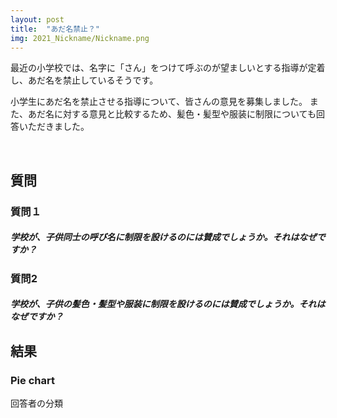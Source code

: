 ```yaml
---
layout: post
title:  "あだ名禁止？"
img: 2021_Nickname/Nickname.png
---
```


最近の小学校では、名字に「さん」をつけて呼ぶのが望ましいとする指導が定着し、あだ名を禁止しているそうです。

小学生にあだ名を禁止させる指導について、皆さんの意見を募集しました。
また、あだ名に対する意見と比較するため、髪色・髪型や服装に制限についても回答いただきました。

<br>

## 質問
### 質問１
<div class="jumbotron py-2">
<h5>学校が、子供同士の呼び名に制限を設けるのには賛成でしょうか。それはなぜですか？</h5>
</div>

### 質問2
<div class="jumbotron py-2">
<h5>学校が、子供の髪色・髪型や服装に制限を設けるのには賛成でしょうか。それはなぜですか？</h5>
</div>


## 結果

### Pie chart
回答者の分類

<div>                        <script type="text/javascript">window.PlotlyConfig = {MathJaxConfig: 'local'};</script>
        <script src="https://cdn.plot.ly/plotly-latest.min.js"></script>                <div id="f64524e7-29b7-45d1-a4ef-b0f922dda7c1" class="plotly-graph-div" style="height:100%; width:100%;"></div>            <script type="text/javascript">                                    window.PLOTLYENV=window.PLOTLYENV || {};                                    if (document.getElementById("f64524e7-29b7-45d1-a4ef-b0f922dda7c1")) {                    Plotly.newPlot(                        "f64524e7-29b7-45d1-a4ef-b0f922dda7c1",                        [{"branchvalues": "total", "customdata": [[91.0], [38.0], [8.0], [113.0], [37.0], [10.0], [103.18627450980392], [37.50666666666667], [9.11111111111111]], "domain": {"x": [0.0, 1.0], "y": [0.0, 1.0]}, "hovertemplate": "labels=%{label}<br>Count_sum=%{value}<br>parent=%{parent}<br>id=%{id}<br>Count=%{color}<extra></extra>", "ids": ["Q1<br>\u898f\u5236\u53cd\u5bfe/Q2<br>\u898f\u5236\u53cd\u5bfe", "Q1<br>\u898f\u5236\u8cdb\u6210/Q2<br>\u898f\u5236\u53cd\u5bfe", "Q1<br>\u8cdb\u5426\u4e21\u8ad6/Q2<br>\u898f\u5236\u53cd\u5bfe", "Q1<br>\u898f\u5236\u53cd\u5bfe/Q2<br>\u898f\u5236\u8cdb\u6210", "Q1<br>\u898f\u5236\u8cdb\u6210/Q2<br>\u898f\u5236\u8cdb\u6210", "Q1<br>\u8cdb\u5426\u4e21\u8ad6/Q2<br>\u898f\u5236\u8cdb\u6210", "Q1<br>\u898f\u5236\u53cd\u5bfe", "Q1<br>\u898f\u5236\u8cdb\u6210", "Q1<br>\u8cdb\u5426\u4e21\u8ad6"], "labels": ["Q2<br>\u898f\u5236\u53cd\u5bfe", "Q2<br>\u898f\u5236\u53cd\u5bfe", "Q2<br>\u898f\u5236\u53cd\u5bfe", "Q2<br>\u898f\u5236\u8cdb\u6210", "Q2<br>\u898f\u5236\u8cdb\u6210", "Q2<br>\u898f\u5236\u8cdb\u6210", "Q1<br>\u898f\u5236\u53cd\u5bfe", "Q1<br>\u898f\u5236\u8cdb\u6210", "Q1<br>\u8cdb\u5426\u4e21\u8ad6"], "marker": {"coloraxis": "coloraxis", "colors": [91.0, 38.0, 8.0, 113.0, 37.0, 10.0, 103.18627450980392, 37.50666666666667, 9.11111111111111]}, "name": "", "parents": ["Q1<br>\u898f\u5236\u53cd\u5bfe", "Q1<br>\u898f\u5236\u8cdb\u6210", "Q1<br>\u8cdb\u5426\u4e21\u8ad6", "Q1<br>\u898f\u5236\u53cd\u5bfe", "Q1<br>\u898f\u5236\u8cdb\u6210", "Q1<br>\u8cdb\u5426\u4e21\u8ad6", "", "", ""], "type": "sunburst", "values": [91, 38, 8, 113, 37, 10, 204, 75, 18]}],                        {"coloraxis": {"colorbar": {"title": {"text": "Count"}}, "colorscale": [[0.0, "rgb(75, 41, 145)"], [0.16666666666666666, "rgb(135, 44, 162)"], [0.3333333333333333, "rgb(192, 54, 157)"], [0.5, "rgb(234, 79, 136)"], [0.6666666666666666, "rgb(250, 120, 118)"], [0.8333333333333334, "rgb(246, 169, 122)"], [1.0, "rgb(237, 217, 163)"]]}, "legend": {"tracegroupgap": 0}, "margin": {"t": 60}, "template": {"data": {"bar": [{"error_x": {"color": "#2a3f5f"}, "error_y": {"color": "#2a3f5f"}, "marker": {"line": {"color": "#E5ECF6", "width": 0.5}}, "type": "bar"}], "barpolar": [{"marker": {"line": {"color": "#E5ECF6", "width": 0.5}}, "type": "barpolar"}], "carpet": [{"aaxis": {"endlinecolor": "#2a3f5f", "gridcolor": "white", "linecolor": "white", "minorgridcolor": "white", "startlinecolor": "#2a3f5f"}, "baxis": {"endlinecolor": "#2a3f5f", "gridcolor": "white", "linecolor": "white", "minorgridcolor": "white", "startlinecolor": "#2a3f5f"}, "type": "carpet"}], "choropleth": [{"colorbar": {"outlinewidth": 0, "ticks": ""}, "type": "choropleth"}], "contour": [{"colorbar": {"outlinewidth": 0, "ticks": ""}, "colorscale": [[0.0, "#0d0887"], [0.1111111111111111, "#46039f"], [0.2222222222222222, "#7201a8"], [0.3333333333333333, "#9c179e"], [0.4444444444444444, "#bd3786"], [0.5555555555555556, "#d8576b"], [0.6666666666666666, "#ed7953"], [0.7777777777777778, "#fb9f3a"], [0.8888888888888888, "#fdca26"], [1.0, "#f0f921"]], "type": "contour"}], "contourcarpet": [{"colorbar": {"outlinewidth": 0, "ticks": ""}, "type": "contourcarpet"}], "heatmap": [{"colorbar": {"outlinewidth": 0, "ticks": ""}, "colorscale": [[0.0, "#0d0887"], [0.1111111111111111, "#46039f"], [0.2222222222222222, "#7201a8"], [0.3333333333333333, "#9c179e"], [0.4444444444444444, "#bd3786"], [0.5555555555555556, "#d8576b"], [0.6666666666666666, "#ed7953"], [0.7777777777777778, "#fb9f3a"], [0.8888888888888888, "#fdca26"], [1.0, "#f0f921"]], "type": "heatmap"}], "heatmapgl": [{"colorbar": {"outlinewidth": 0, "ticks": ""}, "colorscale": [[0.0, "#0d0887"], [0.1111111111111111, "#46039f"], [0.2222222222222222, "#7201a8"], [0.3333333333333333, "#9c179e"], [0.4444444444444444, "#bd3786"], [0.5555555555555556, "#d8576b"], [0.6666666666666666, "#ed7953"], [0.7777777777777778, "#fb9f3a"], [0.8888888888888888, "#fdca26"], [1.0, "#f0f921"]], "type": "heatmapgl"}], "histogram": [{"marker": {"colorbar": {"outlinewidth": 0, "ticks": ""}}, "type": "histogram"}], "histogram2d": [{"colorbar": {"outlinewidth": 0, "ticks": ""}, "colorscale": [[0.0, "#0d0887"], [0.1111111111111111, "#46039f"], [0.2222222222222222, "#7201a8"], [0.3333333333333333, "#9c179e"], [0.4444444444444444, "#bd3786"], [0.5555555555555556, "#d8576b"], [0.6666666666666666, "#ed7953"], [0.7777777777777778, "#fb9f3a"], [0.8888888888888888, "#fdca26"], [1.0, "#f0f921"]], "type": "histogram2d"}], "histogram2dcontour": [{"colorbar": {"outlinewidth": 0, "ticks": ""}, "colorscale": [[0.0, "#0d0887"], [0.1111111111111111, "#46039f"], [0.2222222222222222, "#7201a8"], [0.3333333333333333, "#9c179e"], [0.4444444444444444, "#bd3786"], [0.5555555555555556, "#d8576b"], [0.6666666666666666, "#ed7953"], [0.7777777777777778, "#fb9f3a"], [0.8888888888888888, "#fdca26"], [1.0, "#f0f921"]], "type": "histogram2dcontour"}], "mesh3d": [{"colorbar": {"outlinewidth": 0, "ticks": ""}, "type": "mesh3d"}], "parcoords": [{"line": {"colorbar": {"outlinewidth": 0, "ticks": ""}}, "type": "parcoords"}], "pie": [{"automargin": true, "type": "pie"}], "scatter": [{"marker": {"colorbar": {"outlinewidth": 0, "ticks": ""}}, "type": "scatter"}], "scatter3d": [{"line": {"colorbar": {"outlinewidth": 0, "ticks": ""}}, "marker": {"colorbar": {"outlinewidth": 0, "ticks": ""}}, "type": "scatter3d"}], "scattercarpet": [{"marker": {"colorbar": {"outlinewidth": 0, "ticks": ""}}, "type": "scattercarpet"}], "scattergeo": [{"marker": {"colorbar": {"outlinewidth": 0, "ticks": ""}}, "type": "scattergeo"}], "scattergl": [{"marker": {"colorbar": {"outlinewidth": 0, "ticks": ""}}, "type": "scattergl"}], "scattermapbox": [{"marker": {"colorbar": {"outlinewidth": 0, "ticks": ""}}, "type": "scattermapbox"}], "scatterpolar": [{"marker": {"colorbar": {"outlinewidth": 0, "ticks": ""}}, "type": "scatterpolar"}], "scatterpolargl": [{"marker": {"colorbar": {"outlinewidth": 0, "ticks": ""}}, "type": "scatterpolargl"}], "scatterternary": [{"marker": {"colorbar": {"outlinewidth": 0, "ticks": ""}}, "type": "scatterternary"}], "surface": [{"colorbar": {"outlinewidth": 0, "ticks": ""}, "colorscale": [[0.0, "#0d0887"], [0.1111111111111111, "#46039f"], [0.2222222222222222, "#7201a8"], [0.3333333333333333, "#9c179e"], [0.4444444444444444, "#bd3786"], [0.5555555555555556, "#d8576b"], [0.6666666666666666, "#ed7953"], [0.7777777777777778, "#fb9f3a"], [0.8888888888888888, "#fdca26"], [1.0, "#f0f921"]], "type": "surface"}], "table": [{"cells": {"fill": {"color": "#EBF0F8"}, "line": {"color": "white"}}, "header": {"fill": {"color": "#C8D4E3"}, "line": {"color": "white"}}, "type": "table"}]}, "layout": {"annotationdefaults": {"arrowcolor": "#2a3f5f", "arrowhead": 0, "arrowwidth": 1}, "autotypenumbers": "strict", "coloraxis": {"colorbar": {"outlinewidth": 0, "ticks": ""}}, "colorscale": {"diverging": [[0, "#8e0152"], [0.1, "#c51b7d"], [0.2, "#de77ae"], [0.3, "#f1b6da"], [0.4, "#fde0ef"], [0.5, "#f7f7f7"], [0.6, "#e6f5d0"], [0.7, "#b8e186"], [0.8, "#7fbc41"], [0.9, "#4d9221"], [1, "#276419"]], "sequential": [[0.0, "#0d0887"], [0.1111111111111111, "#46039f"], [0.2222222222222222, "#7201a8"], [0.3333333333333333, "#9c179e"], [0.4444444444444444, "#bd3786"], [0.5555555555555556, "#d8576b"], [0.6666666666666666, "#ed7953"], [0.7777777777777778, "#fb9f3a"], [0.8888888888888888, "#fdca26"], [1.0, "#f0f921"]], "sequentialminus": [[0.0, "#0d0887"], [0.1111111111111111, "#46039f"], [0.2222222222222222, "#7201a8"], [0.3333333333333333, "#9c179e"], [0.4444444444444444, "#bd3786"], [0.5555555555555556, "#d8576b"], [0.6666666666666666, "#ed7953"], [0.7777777777777778, "#fb9f3a"], [0.8888888888888888, "#fdca26"], [1.0, "#f0f921"]]}, "colorway": ["#636efa", "#EF553B", "#00cc96", "#ab63fa", "#FFA15A", "#19d3f3", "#FF6692", "#B6E880", "#FF97FF", "#FECB52"], "font": {"color": "#2a3f5f"}, "geo": {"bgcolor": "white", "lakecolor": "white", "landcolor": "#E5ECF6", "showlakes": true, "showland": true, "subunitcolor": "white"}, "hoverlabel": {"align": "left"}, "hovermode": "closest", "mapbox": {"style": "light"}, "paper_bgcolor": "white", "plot_bgcolor": "#E5ECF6", "polar": {"angularaxis": {"gridcolor": "white", "linecolor": "white", "ticks": ""}, "bgcolor": "#E5ECF6", "radialaxis": {"gridcolor": "white", "linecolor": "white", "ticks": ""}}, "scene": {"xaxis": {"backgroundcolor": "#E5ECF6", "gridcolor": "white", "gridwidth": 2, "linecolor": "white", "showbackground": true, "ticks": "", "zerolinecolor": "white"}, "yaxis": {"backgroundcolor": "#E5ECF6", "gridcolor": "white", "gridwidth": 2, "linecolor": "white", "showbackground": true, "ticks": "", "zerolinecolor": "white"}, "zaxis": {"backgroundcolor": "#E5ECF6", "gridcolor": "white", "gridwidth": 2, "linecolor": "white", "showbackground": true, "ticks": "", "zerolinecolor": "white"}}, "shapedefaults": {"line": {"color": "#2a3f5f"}}, "ternary": {"aaxis": {"gridcolor": "white", "linecolor": "white", "ticks": ""}, "baxis": {"gridcolor": "white", "linecolor": "white", "ticks": ""}, "bgcolor": "#E5ECF6", "caxis": {"gridcolor": "white", "linecolor": "white", "ticks": ""}}, "title": {"x": 0.05}, "xaxis": {"automargin": true, "gridcolor": "white", "linecolor": "white", "ticks": "", "title": {"standoff": 15}, "zerolinecolor": "white", "zerolinewidth": 2}, "yaxis": {"automargin": true, "gridcolor": "white", "linecolor": "white", "ticks": "", "title": {"standoff": 15}, "zerolinecolor": "white", "zerolinewidth": 2}}}},                        {"responsive": true}                    )                };                            </script>        </div>
        

内側が質問１の回答者グループの割合、外側が質問２の回答者グループの割合です。
あだ名の規制（質問１）については、反対する人の方が多いという結果になりましたが、
髪色・髪型や服装の制限（質問２）と相関（連関）している様子が見られないのは少し驚きでした。
（データ処理のミスかと思いましたが、回答の中身を見ていくと、どうも正しいようです）

あだ名の規制に賛成し、髪色・髪型や服装の制限に反対する人の例としては、
「あだ名で嫌な思いをする子供がなくなる方が良いので賛成」＆「（髪色について）もともと黒髪ではない子供もいるので反対」
といったパターンがありました。

あだ名の規制に反対し、髪色・髪型や服装の制限に賛成する人の例としては、
「個性がなくなる」＆「風紀が乱れる・服装が自由なゆえにいじめが起こる可能性もある」
といったパターンがありました。

いじめに焦点が集まっている傾向は強くありますが、それぞれの質問の、賛否の背後にある論理は様々です。
今回のテーマは、単にyes/noの選択式質問として実施することも可能です。
しかし、今回の結果は、安易に賛否を二択で答えてもらうことが、結果の解釈を大きく見誤る危険性を示唆しています。

意見の詳細は下記をご覧ください。

<br>

### 各意見グループの内訳（質問１）

<div class="card">
  <div class="card-header">
  規制賛成 (86 posts)
  </div>
  <ul class="list-group list-group-flush">
  <li class="list-group-item">
    お互いを尊重する感じが出るので、さん付けで呼ぶことは良いと思う。
    <br><span class="badge badge-dark">13 likes</span>
  </li>
  <li class="list-group-item">
    良いあだ名で有ればいいが、悪口のようなあだ名が定着していじめにつながる可能性(実際に小学生の頃ありました)があるので、あだ名を推奨するのは絶対に反対です。
    <br><span class="badge badge-dark">10 likes</span>
  </li>
  <li class="list-group-item">
    あだ名がいじめの原因になる場合があるので、今の指導で良いと思います。
    <br><span class="badge badge-dark">9 likes</span>
  </li>
  <div class="collapse" id="collapseOpinion0">
  <li class="list-group-item">
    場合によってはあだ名でも人を傷つけてしまう可能性もあるので加減の分からない小学生だからやむを得ない処置かなと思ったので。
    <br><span class="badge badge-dark">8 likes</span>
  </li>
  <li class="list-group-item">
    嫌な思いをする子供もいるから
    <br><span class="badge badge-dark">7 likes</span>
  </li>
  <li class="list-group-item">
    親しみのあるあだ名なら問題ないのですが個人をバカにしたり身体的特徴のあるようなあだ名をつけることによる子供の心理に与える影響がある場合があるから制限を設けることに賛成です。
    <br><span class="badge badge-dark">7 likes</span>
  </li>
  <li class="list-group-item">
    小学生だとまだ自分の発言に責任を持てないことや知識不足から、無意識のうちに相手のことを傷つけてしまうようなあだ名を考えがちです。だから制限を設けるのに賛成します。
    <br><span class="badge badge-dark">7 likes</span>
  </li>
  <li class="list-group-item">
    子供が呼ばれて嫌なあだ名は避けられるからです。ただ、頭ごなしに何でもダメだと制限するのは良くないと思います。
    <br><span class="badge badge-dark">6 likes</span>
  </li>
  <li class="list-group-item">
    親近感が湧くという、メリットもあるが、あだ名が原因でいじめに繋がったり、不登校にもなりえます。ちょっとしたあだ名によって、トラウマにもなりえます。だからこそさんあだ名禁止に賛成です。
    <br><span class="badge badge-dark">6 likes</span>
  </li>
  <li class="list-group-item">
    あだ名に限らず、本人が呼ばれたくない呼び方はしない方が良いと思うから
    <br><span class="badge badge-dark">6 likes</span>
  </li>
  <li class="list-group-item">
    アダ名は親しみを込めて言う場合も多いが、時に身体的特徴をとらまえて言う場合もあります。言われた本人は外に出さないが内心気にしていても笑ってこたえて、周りも勘違いして傷つける結果になることもあるので、アダ名禁止はありと思います
    <br><span class="badge badge-dark">6 likes</span>
  </li>
  <li class="list-group-item">
    あだ名で呼ばれると親しみが感じられ、距離が近くなるように思うからです。
    <br><span class="badge badge-dark">6 likes</span>
  </li>
  <li class="list-group-item">
    あだ名というのは、親しみを込めてあり、呼びやすく、仲の良さを表すものでもあるが、外見のことやその子の性格だったり、名前をいじったり、必ずしも呼ばれる方が嬉しいものであるとは限らないため。
    <br><span class="badge badge-dark">5 likes</span>
  </li>
  <li class="list-group-item">
    子供たちがいじめていると自覚がなくても傷ついている子がいるかもしれないからです。
    <br><span class="badge badge-dark">5 likes</span>
  </li>
  <li class="list-group-item">
    その呼び名が言われた本人にとっては大変嫌に感じるもので、いじめや不登校に繋がるものだといけないという理由で制限を設けるというなら賛成かなと思う。
    <br><span class="badge badge-dark">4 likes</span>
  </li>
  <li class="list-group-item">
    適切でないあだ名で友達を呼ぶことは、ひいてはいじめにつながるので、これを禁止するのは妥当だと思う。
    <br><span class="badge badge-dark">4 likes</span>
  </li>
  <li class="list-group-item">
    あだ名を禁止にして、個人の間に距離を置いた方がいじめが減ると思う。
    <br><span class="badge badge-dark">4 likes</span>
  </li>
  <li class="list-group-item">
    全員同じように呼ぶことで、名前でいじめに発展するパターンがあるだろ、統一に
    <br><span class="badge badge-dark">4 likes</span>
  </li>
  <li class="list-group-item">
    その人を傷つけるようなあだ名は良くない。
    <br><span class="badge badge-dark">4 likes</span>
  </li>
  <li class="list-group-item">
    あだ名は時として、呼ばれる本人にとっては、嫌悪感を催すものでしかない場合があるから。  その場合、呼ばれる本人がそのあだ名を訂正できれば良いが、できない場合はいじめとなる可能性が高いから。
    <br><span class="badge badge-dark">4 likes</span>
  </li>
  </div>
  <button class="btn btn-light btn-block" type="button" data-toggle="collapse" data-target="#collapseOpinion0" aria-expanded="false" aria-controls="collapseOpinion0">
    See more
  </button>
  </ul>
</div>

<div class="card">
  <div class="card-header">
  賛否両論 (40 posts)
  </div>
  <ul class="list-group list-group-flush">
  <li class="list-group-item">
    あだ名だけが問題なのかと思います。 昔からこの論争はあり私が小さい頃も小学校が合併してあだ名禁止校、あだ名が大丈夫な学校と合併しましたが何も変わりませんでした。 禁止をされても子供同士は好きなように呼び合います。 あだ名よりもっと他に目を向けてほしいです。
    <br><span class="badge badge-dark">12 likes</span>
  </li>
  <li class="list-group-item">
    なんでもかんでも規制すれば良いというものではない。差別や侮辱的なあだ名は許されることではないが、あだ名によってユーモアの線引きを学ぶことも必要な気がする。
    <br><span class="badge badge-dark">9 likes</span>
  </li>
  <li class="list-group-item">
    あだ名にも色々あり、その内容で判断すべきです。高山→たかやん、てつや→てっちゃんなど、愛称であれば問題ないでしょう。
    <br><span class="badge badge-dark">9 likes</span>
  </li>
  <div class="collapse" id="collapseOpinion1">
  <li class="list-group-item">
    どちらともいえない。全てに制限をかけてしまうのはあまりに支配的すぎると思うが、あだ名から始まるいじり、いじめは存在するので反対ともいえない。
    <br><span class="badge badge-dark">7 likes</span>
  </li>
  <li class="list-group-item">
    もちろん、相手が嫌な気持ちになるようなあだ名は良くないと思います。しかし、あだ名で呼び合うことで絆ができることもあると、大人は経験している人たちもいるかと思います。お互い嫌な気持ちにならないあだ名であれば良いと思うし、あだ名禁止ではなく相手のことを思いやることを子供達に伝えることの方が大切だと思います。
    <br><span class="badge badge-dark">6 likes</span>
  </li>
  <li class="list-group-item">
    あだ名によります。差別や卑下するようなのはよくないと思います。ただ、「さん」に徹底し過ぎるて罰則はやめて欲しいです。
    <br><span class="badge badge-dark">5 likes</span>
  </li>
  <li class="list-group-item">
    あだ名は下手すればいじめにもなりますが、親しみを込めた意味でもあります。その人が不愉快な思いをしているという話を聞いた時点で謝罪するなり、弁解するなりすれば良いと思います。その人が嫌がった時点で更に繰り返すようである場合のみ制限が必要ではないでしょうか。
    <br><span class="badge badge-dark">5 likes</span>
  </li>
  <li class="list-group-item">
    親しみのある呼び名であれば良いと思いますが、イジメに繋がる恐れのあるもの、イジメで使われるあだ名は反対です。
    <br><span class="badge badge-dark">5 likes</span>
  </li>
  <li class="list-group-item">
    身体や人格を否定するようなあだ名には反対ですが、親しみを込めるためのあだ名は良いと思います。
    <br><span class="badge badge-dark">5 likes</span>
  </li>
  <li class="list-group-item">
    実際に私もあだ名で呼ばれたり、逆に呼んだりしていましたが、子供なりの親しみをこめた呼び方なので特にいいのではないかと思います。ただ、中にはその人をけなすようなあだ名をつけられ嫌な思いをしてしまうことがあるのであれば、制限を設けるというのもひとつの対策ではないかと考えます。
    <br><span class="badge badge-dark">4 likes</span>
  </li>
  <li class="list-group-item">
    わざわざ禁止にするほどのことなのか疑問。学校側のメリットか生徒側にメリットがある事か理由を詳しく知りたい。
    <br><span class="badge badge-dark">4 likes</span>
  </li>
  <li class="list-group-item">
    あだ名の賛成か反対かどちらも決めにくいと思いました。なぜなら私は30代ですが、あだ名が親しみやすさというふうにも捉えていますが、イジメにも繋がるとも考えているからです。 親しみやすさで言うと、その子の個性だとも思います。 ですが、周りが親しみやすいからと呼んでいるあだ名がもしかしたら本人は嫌な場合もあります。 あだ名禁止に賛成か反対か2択ではなく、他の方法を考えてみた結果、ひとりひとりに小学生以前に呼ばれていた(友達や家族など)あだ名をアンケートでとるのはどうかと思いました。 (さん)づけで呼ぶのもありかと思います。 甲乙付け難い問題です。
    <br><span class="badge badge-dark">4 likes</span>
  </li>
  <li class="list-group-item">
    人が嫌がる呼び名を使うことを禁止、程度に留めておいて、様子を見てもいいと思いました。
    <br><span class="badge badge-dark">4 likes</span>
  </li>
  <li class="list-group-item">
    自分があだ名で呼びあっていたので、他人行儀に聞こえてしまう。いじめの問題で制限していると思うが、ここまで踏み込む必要はないと思った。 でも、ジェンダーの問題もあるので、もしかしたら◯◯君と呼ばれて嫌な気持ちになる子どももいるかもしれないので、その面を考えれば全員を◯◯さんに統一するのは賛成。
    <br><span class="badge badge-dark">3 likes</span>
  </li>
  <li class="list-group-item">
    子供の意に反してあだ名がつけられるのは良くないと思うが、子供がこう呼んでほしいという愛称であれば良いと思う。
    <br><span class="badge badge-dark">3 likes</span>
  </li>
  <li class="list-group-item">
    呼び方の問題だとおもいます、たとえば、卑下した言い方や、からかったあだ名は、だめですが、本人が望み、また親が呼んでるなら、よいかとおもいます、
    <br><span class="badge badge-dark">3 likes</span>
  </li>
  <li class="list-group-item">
    授業中に制限を設けるのは賛成。 休み時間など、自由な時間に制限するのは反対。 ルールや倫理、自由なコミュニケーションのオンとオフの切り替えを、教育課程に入れるべきと考えるから。
    <br><span class="badge badge-dark">2 likes</span>
  </li>
  <li class="list-group-item">
    私が子供の頃は、あだ名が当たり前のようで、そのあだ名のおかげで、友達とコミュニケーションとりやすかったり距離が近くなったりという良いこともありました。一方で、嫌なあだ名をつけられ辛い思いをする場面も確かにありました。いくらあだ名を禁止しても、陰口をいったり、仲間外れにしたら同等のことで、あだ名がなぜ禁止されるようになったのかをきちんと理解することが大事だと思います。ちなみに、うちの小学校では、ある先生は生徒の名前を呼び捨てで呼んでいるそうです。本末転倒ではないでしょうか。
    <br><span class="badge badge-dark">2 likes</span>
  </li>
  <li class="list-group-item">
    賛成なのにはいくつかの理由があり、あだ名は賛成です名前に関係するあだ名や本人がこう呼んで欲しいと望んでいた場合です。 私は言いたくないけどある動物の名前で呼ばれ、その人はその時呼んだだけで終わりましたが、小3くらいのその出来事が、何故か中学になって呼ばれ続けました。嫌だともはっきりいう事ができずすごく辛かったです。だから本人が望むものと名前に関係するもの以外については反対します。
    <br><span class="badge badge-dark">2 likes</span>
  </li>
  <li class="list-group-item">
    呼び名あだ名で呼ぶことで親しさを表せる一方、小学生のときは侮蔑的な表現を深く考えずに使うこともあるから指導は必要とおもう
    <br><span class="badge badge-dark">2 likes</span>
  </li>
  </div>
  <button class="btn btn-light btn-block" type="button" data-toggle="collapse" data-target="#collapseOpinion1" aria-expanded="false" aria-controls="collapseOpinion1">
    See more
  </button>
  </ul>
</div>

<div class="card">
  <div class="card-header">
  規制反対 (193 posts)
  </div>
  <ul class="list-group list-group-flush">
  <li class="list-group-item">
    子供同士の呼び方に学校が干渉すべきではないと思います。いじめの防止という意見もありますが、意味はない規制だと感じています。
    <br><span class="badge badge-dark">20 likes</span>
  </li>
  <li class="list-group-item">
    あだ名は親しみを込められていたり、個性を認めるひとつのツールだと思います。あだ名で呼び合う事で距離感も縮まります。あだ名が全て悪いのではなくあだ名をつけられた人の気持ちを傷つけるようなあだ名はやめようということを、家庭や学校で教えることが一番大事だと思います。
    <br><span class="badge badge-dark">19 likes</span>
  </li>
  <li class="list-group-item">
    そもそも何故あだ名禁止が望ましいとされるのかよくわからないが、もしそれがいじめや嫌がらせにつながる原因だと考えられているのだとしたら、大半が特に問題のないあだ名なのに全てを禁止するというのはいささか安直だと思う。 子供が名字に「さん」付けなんて堅苦しい。
    <br><span class="badge badge-dark">16 likes</span>
  </li>
  <div class="collapse" id="collapseOpinion2">
  <li class="list-group-item">
    呼び名を付けることそのものが悪いことではないと思うから。確かに子供は、何の気なしに相手を傷つけるようなあだ名を考えがちかもしれないが、何が良くて何が悪いのか、子供に考えさせるのも教育のうちだと思う。呼び名そのものに制限を付けることは、その過程をすっ飛ばすことと同じだと感じる。
    <br><span class="badge badge-dark">14 likes</span>
  </li>
  <li class="list-group-item">
    ニックネームで呼び合うのは、フランクな人間関係を築く上で大切な事だと思う。 禁止するより、悪意であだ名を付けないという教育をすべき
    <br><span class="badge badge-dark">14 likes</span>
  </li>
  <li class="list-group-item">
    確かに人を傷つけるようなあだ名を付けて喜んでいる子もいるとは思いますが、そういうことも含めて、「それはどうなの？ちゃんと相手の気持ちになって考えられてる？」などと指導して、クラスなり学年なりで考えさせるのも教育だと思います。大人が指導することにめんどくささを感じたり、トラブルが起きることを恐れてこのような規制を作っているとしたら子どもの学びや自由を奪うことだとも思います。
    <br><span class="badge badge-dark">14 likes</span>
  </li>
  <li class="list-group-item">
    あだ名を付けあうことで生まれるコミュニケーションが無くなるのは寂しい気がします。 あだ名を付けることによって仲が深まっていく最初の一歩だと思うので反対です。 「さん」付けだと距離が遠いままのような気がします。
    <br><span class="badge badge-dark">13 likes</span>
  </li>
  <li class="list-group-item">
    子供同士であだ名を、つけること自体は、反対では、ありませんが、他の人より劣ってるいるような、あだ名や、身体的な、あだ名だと、つけた方は、満足しますが、つけられた、本人は、コンプレクスを、感じたり、不快な気持ちに、おちいりやすい！例、ちびだとか、ゼッペキだとか、赤顔とか、明らかに身体的な、ことは、やめてほしい！
    <br><span class="badge badge-dark">13 likes</span>
  </li>
  <li class="list-group-item">
    いじめ防止対策であだ名を禁止にしたがそもそもそれでいじめが減るとは思わない。むしろあだ名は友達同士の距離が近くなると思っているので、禁止するほどなのかとは思っている。
    <br><span class="badge badge-dark">13 likes</span>
  </li>
  <li class="list-group-item">
    個性を消してしまうから
    <br><span class="badge badge-dark">12 likes</span>
  </li>
  <li class="list-group-item">
    子供同士が呼び合う名前は子供同士で決めたらいい。もしそこに悪意を感じられる、モラル的におかしいなどの問題があるのであれば、それは大人の指導が必要になるかもしれないが、学校が最初から決めるようなことではないし、基本的には介入するべきではないと思う。たとえあだ名禁止を決めたとしても子供たちは陰であだ名を使うだろうと思う。
    <br><span class="badge badge-dark">12 likes</span>
  </li>
  <li class="list-group-item">
    確かに嫌がらせのようなあだ名をつけられて嫌な思いをする子どもがいるので、あだ名を禁止することが全く悪いとは思いません。 しかし、小学生くらいの子供は、友達同士あだ名で呼びあって徐々に仲良くなっていくものだと思います。さん付けだとよそよそしい感じがして、仲良くなるのに時間がかかりそうな印象を受けます。 社会人になったら職場でさん付けで呼びあうのが当たり前になるので、子供のうちは子供らしくあだ名で呼びあってもいいのではないかと思います。
    <br><span class="badge badge-dark">12 likes</span>
  </li>
  <li class="list-group-item">
    小学生の時は友達を作るうえであだ名などで呼び合い中を深めていたので、校則等で決めるほどのことではないかなぁと思います。
    <br><span class="badge badge-dark">11 likes</span>
  </li>
  <li class="list-group-item">
    明らかに相手を蔑む言い方は良くないが、親しみを込めた呼び方はお互い自由にしたらいい。嫌な呼ばれ方ならやめてもらえばよい。そういった意思表示をすることもコミュニケーションを学ぶ一貫になる。
    <br><span class="badge badge-dark">11 likes</span>
  </li>
  <li class="list-group-item">
    確かに嫌なあだ名もあると思いますが、何でも禁止するのではなく、子供に良いあだ名かどうか、嫌なあだ名をつけられたらどう思うかなど考えさせる事も必要に思います。
    <br><span class="badge badge-dark">11 likes</span>
  </li>
  <li class="list-group-item">
    いじめの根本的解決にはならないと思う。 表面的なことを禁止しても、形を変えて発生する可能性がある。 人の嫌がることをしない、相手の気持ちを考える、嫌なことは嫌ときちんというなどの力を養うことの方が大切。
    <br><span class="badge badge-dark">11 likes</span>
  </li>
  <li class="list-group-item">
    あだ名まで規制をかけるべきではないと思います。 あだ名を付けられた人がネガティブな気持ちになるのなら、その名前では呼ぶべきではないです。しかし、あだ名をつけられ、そのあだ名で呼ばれるのは、必ずしも悪いことばかりではないと思います。友人同士でも◯◯さんと呼び合っていたら、なんだか隔たりがあるように感じますが、あだ名で呼び合うことができれば、仲が深まると思います。
    <br><span class="badge badge-dark">10 likes</span>
  </li>
  <li class="list-group-item">
    制限を設けても、人をからかうような悪いあだ名は無くならないと思います。むしろ、大人の見ていないところでいじめが進行すると思います。また、「さん」付けを強制すると、生徒同士の仲が縮まりにくくなるのではとも思います。
    <br><span class="badge badge-dark">10 likes</span>
  </li>
  <li class="list-group-item">
    あだ名で呼ぶこと自体は悪いことではないですし、仲の良さに合わせて呼び方を変えることは社会に出てからも普通にあります。ただ、相手のことを悪く言ったり貶めるような呼び方はしてはいけないということだと思うので、わざわざ制限を設けることはしなくていいと思います。
    <br><span class="badge badge-dark">10 likes</span>
  </li>
  <li class="list-group-item">
    みんな名字にさん付だと、なんだかよそよそしく感じる また呼び名に制限を設けた所でいじめ自体がなくなるわけではないし結局陰で変なあだ名はつけられるだろうから
    <br><span class="badge badge-dark">10 likes</span>
  </li>
  </div>
  <button class="btn btn-light btn-block" type="button" data-toggle="collapse" data-target="#collapseOpinion2" aria-expanded="false" aria-controls="collapseOpinion2">
    See more
  </button>
  </ul>
</div>


### 各意見グループの内訳（質問2）

<div class="card">
  <div class="card-header">
  規制賛成 (171 posts)
  </div>
  <ul class="list-group list-group-flush">
  <li class="list-group-item">
    行き過ぎた校則は問題ですが、最低限のルールがないと秩序が乱れるので、必要だと思います。
    <br><span class="badge badge-dark">22 likes</span>
  </li>
  <li class="list-group-item">
    学校は規則を学ぶ場だと思うので、賛成です。
    <br><span class="badge badge-dark">17 likes</span>
  </li>
  <li class="list-group-item">
    一定の基準を定めることで、風紀を乱させないようにする。 また、自由にしすぎたら、服装や髪型でいじめなどが起きることも考えられる。
    <br><span class="badge badge-dark">13 likes</span>
  </li>
  <div class="collapse" id="collapseOpinion0">
  <li class="list-group-item">
    規則や規律というのを学生時代に学ぶ必要があると思います。 厳しく規制する事は必要ないかもしれませんが、ある程度の教育という事は必要で、自主性や自由という事と、好き勝手にするという事をはき違えない事が必要と思います。
    <br><span class="badge badge-dark">12 likes</span>
  </li>
  <li class="list-group-item">
    一定の秩序を保った上で、自己主張を楽しむべきだと思う。
    <br><span class="badge badge-dark">11 likes</span>
  </li>
  <li class="list-group-item">
    社会のルールを守るということを当たり前に、自然に学べるようにするため。
    <br><span class="badge badge-dark">10 likes</span>
  </li>
  <li class="list-group-item">
    ある程度の規制は必要
    <br><span class="badge badge-dark">10 likes</span>
  </li>
  <li class="list-group-item">
    厳しい制限は不要だと思いますが、行き過ぎたファッション（例えば露出が多いものや金髪など）を制限する必要はあると思います。
    <br><span class="badge badge-dark">9 likes</span>
  </li>
  <li class="list-group-item">
    生活レベルの差も出てくるので、制限すべきだとおもう
    <br><span class="badge badge-dark">9 likes</span>
  </li>
  <li class="list-group-item">
    ある程度はルールを決めておいたほうがいいと思います。ただ、生まれつき髪の色が明るい子などもいるので、そこを無理に変えさせるようなことはしないで欲しいです。
    <br><span class="badge badge-dark">9 likes</span>
  </li>
  <li class="list-group-item">
    髪色、髪型、服装は社会に出てからも必要なスキルになる為ある程度の規則は必要だと思うが過剰な規制は必要ないと思う。
    <br><span class="badge badge-dark">9 likes</span>
  </li>
  <li class="list-group-item">
    自分もそうやってきて特に問題はなかったから。 たしかに不自由だし、個性を尊重していないという考え方もあるが、社会に出るためにはルールを守る事の大切さや協調性も覚えるべきだと思うから。 好きな服装や髪型はそれらを学んだ後、大人になってからやれば良い。
    <br><span class="badge badge-dark">8 likes</span>
  </li>
  <li class="list-group-item">
    生まれたときの髪色まで黒染めする必要は全くなくそれはやり過ぎだと思うが、ある程度の髪色や髪型の制限はあって良いと思う。なぜなら、正しい制服の着こなし方や一般的に相手を不快にさせない身だしなみを身に付けるのも学校生活が必要なことだと思うから。
    <br><span class="badge badge-dark">8 likes</span>
  </li>
  <li class="list-group-item">
    やはり髪型、服装はある程度制限をして欲しいです。小学生でのパーマ、ヘアカラーは私は絶対無し派ですね。見た目で印象が決まります。
    <br><span class="badge badge-dark">7 likes</span>
  </li>
  <li class="list-group-item">
    なんでも許されると大人になったときに不自由に耐えられないかもしれないから
    <br><span class="badge badge-dark">7 likes</span>
  </li>
  <li class="list-group-item">
    学校でのきまりを守る大切さを学ぶためにも必要だと思う
    <br><span class="badge badge-dark">7 likes</span>
  </li>
  <li class="list-group-item">
    義務教育段階の、自分で選択できない学校に関しては、制限を設けることに賛成です。 ある程度の規律を守ることは、これからの人生において必要な事だと思うからです。 ただ、それ以降の学校に関しては、色々な学校があっていいと思うので、その他を選択しました。 高校になると進学先の幅が広がり、進路を自分で選択するのなら、決めるのは本人なので、厳しい学校もあれば、自由な学校もあっていいのかなと思います。
    <br><span class="badge badge-dark">7 likes</span>
  </li>
  <li class="list-group-item">
    ある程度は賛成。あくまで集団で生活する場なので、TPOをわきまえるというのも成長する過程では必要だと思うから。
    <br><span class="badge badge-dark">7 likes</span>
  </li>
  <li class="list-group-item">
    生まれつきの髪質や髪の色を強制的に変えさせる必要はないが、わざわざ染めたり、子供にわざわざ露出の多い服や奇抜なものを着せるのには、常識範囲内での規制は必要だと思います。いろいろな考えをお持ちの親御さんも多いと思うので。
    <br><span class="badge badge-dark">7 likes</span>
  </li>
  <li class="list-group-item">
    学校に通う限り、規律を守ってもらわないとためだと思うため。 ただし、転校生やアルビノの方に新規の制服や黒髪を求めるのは例外的に緩和するべきだと思います。
    <br><span class="badge badge-dark">7 likes</span>
  </li>
  </div>
  <button class="btn btn-light btn-block" type="button" data-toggle="collapse" data-target="#collapseOpinion0" aria-expanded="false" aria-controls="collapseOpinion0">
    See more
  </button>
  </ul>
</div>

<div class="card">
  <div class="card-header">
  規制反対 (145 posts)
  </div>
  <ul class="list-group list-group-flush">
  <li class="list-group-item">
    規制をすることに対するはっきりとした妥当性はないと思います。意味のない規制はすべきではないと思います。
    <br><span class="badge badge-dark">19 likes</span>
  </li>
  <li class="list-group-item">
    個性を消してしまうから
    <br><span class="badge badge-dark">18 likes</span>
  </li>
  <li class="list-group-item">
    地毛で色素が薄い子もいますし、外国籍の子供など地毛の色が黒とは限らないので反対です。
    <br><span class="badge badge-dark">10 likes</span>
  </li>
  <div class="collapse" id="collapseOpinion1">
  <li class="list-group-item">
    見た目がどうあれ、関係ない。生来のものでも選んだものでも、または自然に変化したものでもどうでもいいのでは？
    <br><span class="badge badge-dark">10 likes</span>
  </li>
  <li class="list-group-item">
    個性を無くしてしまうから反対です。見た目は自分の意思の表現だと思うのでそれに制限をつけられてしまうと自分の好きなことやものに興味を示さない子になってしまうと思うからです。
    <br><span class="badge badge-dark">10 likes</span>
  </li>
  <li class="list-group-item">
    あまりにも奇抜な服装や学生に相応しくない髪色にしている場合には制限する必要はあると思いますが、髪色など生まれつき周囲と少し違う人もいます。服装にしても子供自身が学校に通うのに相応しいかどうか判断すべきで頭ごなしに何でも禁止する必要もないと思います。
    <br><span class="badge badge-dark">9 likes</span>
  </li>
  <li class="list-group-item">
    個性がなくなるから
    <br><span class="badge badge-dark">9 likes</span>
  </li>
  <li class="list-group-item">
    生まれつき天然パーマの子だっているし、髪の色も黒色が地毛ではない子もいると思うので、そういう子達も含めて制限を設けるのは反対だ。
    <br><span class="badge badge-dark">9 likes</span>
  </li>
  <li class="list-group-item">
    華美な服装などは行き過ぎた個性なので制限が必要だが、たとえば一律同じ髪型などは感情的な制限に感じる。「自律」を学ばせた上で、行き過ぎた校則はなくして自由を教えてあげればいいと思う。
    <br><span class="badge badge-dark">8 likes</span>
  </li>
  <li class="list-group-item">
    元からの髪質もあるのにそれを周りに合わせる事に何の意味があるのか疑問です。
    <br><span class="badge badge-dark">8 likes</span>
  </li>
  <li class="list-group-item">
    規範意識を持たせることは大切だと思いますが、それは髪の毛の色を全員同じようにすることでしか身につけられないことではないと思います。
    <br><span class="badge badge-dark">7 likes</span>
  </li>
  <li class="list-group-item">
    今の学校の仕組みがみんな同じでないといけないという考えを植え付け、個性をなくす原因になっているのでやめた方が良い。抑えつけず自由にするべき。
    <br><span class="badge badge-dark">7 likes</span>
  </li>
  <li class="list-group-item">
    自由な服装や髪型で感性を磨いてほしいからです。
    <br><span class="badge badge-dark">7 likes</span>
  </li>
  <li class="list-group-item">
    そもそも髪の毛の色で何が違うのかもわからない。外見で判断してはならない、個性を尊重と教育しているのと矛盾している
    <br><span class="badge badge-dark">7 likes</span>
  </li>
  <li class="list-group-item">
    多様性を認めないようなことを小学校のうちから押し付けるべきではないと思う。規則を決めるから守りたくなくなるので自由にさせたらよい。
    <br><span class="badge badge-dark">6 likes</span>
  </li>
  <li class="list-group-item">
    過度な制限はどうかと思いますが、常識の範囲である程度の制限はあっても良いと思います。社会に出たら会社のカラーによってルールがあるのと同じで、学校も制限のある所とない所、そこを子供自身がどう選択するかを学んでいくのも大切なことかなと思います。
    <br><span class="badge badge-dark">6 likes</span>
  </li>
  <li class="list-group-item">
    子供は、自由に、学業を、学ばせて欲しい。あまり型にハマった規制、規則は、やめて欲しい！もう少し、道徳、礼儀を、教えて欲しい。
    <br><span class="badge badge-dark">6 likes</span>
  </li>
  <li class="list-group-item">
    意味が無いし、合理性を欠くから。結局は秩序が保たれた、統制されることに慣れた人間を育成したいだけなように感じる。どんな格好が適切なのか、自分でよく考えた上で自由に髪や服装を選び、自分らしい何かを表現することも、子供を成長させると思う。
    <br><span class="badge badge-dark">6 likes</span>
  </li>
  <li class="list-group-item">
    義務教育の学生である以上はルールを守るべきだとは思うが、髪色や服装はまだわかるが髪型は男なら短くて当たり前みたいな制限は納得がいかない。
    <br><span class="badge badge-dark">6 likes</span>
  </li>
  <li class="list-group-item">
    髪色はともかく、髪型や服装にまで規制を設けるのは、基本的人権に反している。道義的、倫理的に問題ない範囲であれば、子供の自由にさせるべき。
    <br><span class="badge badge-dark">6 likes</span>
  </li>
  </div>
  <button class="btn btn-light btn-block" type="button" data-toggle="collapse" data-target="#collapseOpinion1" aria-expanded="false" aria-controls="collapseOpinion1">
    See more
  </button>
  </ul>
</div>


<br>

## 最後に
メインの考察は、上記sunburst図の節に記載した通りです。
あだ名の規制については反対意見が多かったわけですが、問いかけの仕方に若干のバイアスがあると感じられる方もおられるかもしれません。

<a href="https://twitter.com/share?ref_src=twsrc%5Etfw" class="twitter-share-button" data-size="large" data-via="Aska_systems_jp" data-hashtags="Aska" data-show-count="false">Tweet</a><script async src="https://platform.twitter.com/widgets.js" charset="utf-8"></script>





## 詳細

今回の募集では、各自由記述回答に「賛成」「反対」「その他」のタグ付け（hashtag）をして投稿していただきました。
ただ、必ずしも意見グループや回答者グループがこのタグに従って分けられているわけではありせん。
例えば、質問２では賛成と反対のグループしかありません。
これは、「その他」のタグは、実際には賛成か反対かのどちらかを強く示唆している場合が多く、
回答を投稿した人以外の支持傾向（コンセンサス）も踏まえると、グループとしては賛成か反対の２分類になっています。


| Summary | |
|------|------|
| 期間 | 2021/2/27 - 2021/2/27 |
| 回答者数 | 325 |
| 回答意見数 | 345 (質問1) | 345 (質問2) |
| 初期回答数 | 2（質問1） | 2 (質問2) |
| プラットフォーム | Crowdworks |
{: .table .table-striped .table-hover}



<br>





---
この結果を引用される場合は十分にご注意ください。
本調査はデモの一環として実施しているものであり、学術的な信頼性はないとお考えください。
本格的な調査に興味がある方は、<a href="mailto:request@aska.systems">request@aska.systems</a>までご相談ください。

ここで掲載している調査の目的は、Askaシステムの挙動の実証実験です。
意見のバラエティを増やすために、あえてバイアスのかかった質問の仕方をすることもありますが、その場合は、バイアス下での結果であることを十分にご注意ください。
